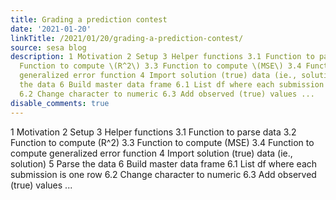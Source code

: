 ```yaml
---
title: Grading a prediction contest
date: '2021-01-20'
linkTitle: /2021/01/20/grading-a-prediction-contest/
source: sesa blog
description: 1 Motivation 2 Setup 3 Helper functions 3.1 Function to parse data 3.2
  Function to compute \(R^2\) 3.3 Function to compute \(MSE\) 3.4 Function to compute
  generalized error function 4 Import solution (true) data (ie., solution) 5 Parse
  the data 6 Build master data frame 6.1 List df where each submission is one row
  6.2 Change character to numeric 6.3 Add observed (true) values ...
disable_comments: true
---
```

1 Motivation 2 Setup 3 Helper functions 3.1 Function to parse data 3.2 Function to compute \(R^2\) 3.3 Function to compute \(MSE\) 3.4 Function to compute generalized error function 4 Import solution (true) data (ie., solution) 5 Parse the data 6 Build master data frame 6.1 List df where each submission is one row 6.2 Change character to numeric 6.3 Add observed (true) values ...